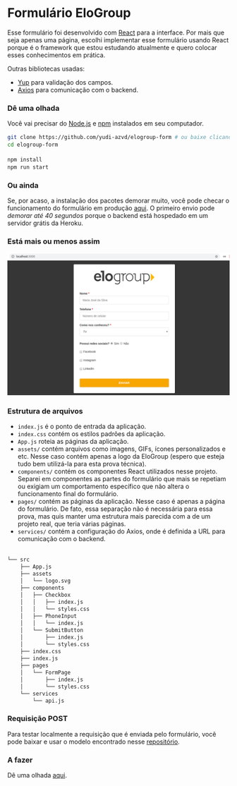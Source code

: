 # Formulário EloGroup
Esse formulário foi desenvolvido com [React](https://reactjs.org/) para a interface. Por mais que seja apenas uma página, escolhi implementar esse formulário usando React porque é o framework que estou estudando atualmente e quero colocar esses conhecimentos em prática.

Outras bibliotecas usadas:
* [Yup](https://github.com/jquense/yup#yup) para validação dos campos.
* [Axios](https://github.com/axios/axios#axios) para comunicação com o backend.



### Dê uma olhada
Você vai precisar do [Node.js](https://nodejs.org/en/) e [npm](https://www.npmjs.com/get-npm) instalados em seu computador.

```sh
git clone https://github.com/yudi-azvd/elogroup-form # ou baixe clicando no botão verde desse repositório
cd elogroup-form

npm install
npm run start
```



### Ou ainda
Se, por acaso, a instalação dos pacotes demorar muito, você pode checar o funcionamento do formulário em produção [aqui](https://elogroup-form.netlify.com/). O primeiro envio pode _demorar até 40 segundos_ porque o backend está hospedado em um servidor grátis da Heroku.



### Está mais ou menos assim
<div style="margin: 0 auto;">
  <img  src="./.github/elogroup-form-screenshot.png" 
  width="800px">
</div>



### Estrutura de arquivos
* `index.js` é o ponto de entrada da aplicação.
* `index.css` contém os estilos padrões da aplicação.
* `App.js` roteia as páginas da aplicação. 
* `assets/` contém arquivos como imagens, GIFs, ícones personalizados e etc. Nesse caso contém apenas a logo da EloGroup (espero que esteja tudo bem utilizá-la para esta prova técnica).
* `components/` contém os componentes React utilizados nesse projeto. Separei em componentes as partes do formulário que mais se repetiam ou exigiam um comportamento específico que não altera o funcionamento final do formulário.
* `pages/` contém as páginas da aplicação. Nesse caso é apenas a página do formulário. De fato, essa separação não é necessária para essa prova, mas quis manter uma estrutura mais parecida com a de um projeto real, que teria várias páginas.
* `services/` contém a configuração do Axios, onde é definida a URL para comunicação com o backend.


```

└── src
    ├── App.js
    ├── assets
    │   └── logo.svg
    ├── components
    │   ├── Checkbox
    │   │   ├── index.js
    │   │   └── styles.css
    │   ├── PhoneInput
    │   │   └── index.js
    │   └── SubmitButton
    │       ├── index.js
    │       └── styles.css
    ├── index.css
    ├── index.js
    ├── pages
    │   └── FormPage
    │       ├── index.js
    │       └── styles.css
    └── services
        └── api.js
```



### Requisição POST
Para testar localmente a requisição que é enviada pelo formulário, você pode baixar e usar o modelo encontrado
nesse [repositório](https://github.com/yudi-azvd/elogroup-form-backend).



### A fazer
Dê uma olhada [aqui](https://github.com/yudi-azvd/elogroup-form/issues/1).
